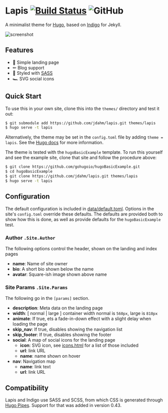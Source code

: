 # Lapis [![Build Status](https://travis-ci.org/jdahm/lapis.svg?branch=master)](https://travis-ci.org/jdahm/lapis) ![GitHub](https://img.shields.io/github/license/mashape/apistatus.svg)

A minimalist theme for [Hugo](https://gohugo.io), based on
[Indigo](https://github.com/sergiokopplin/indigo) for Jekyll.

![screenshot](https://github.com/jdahm/lapis/blob/master/images/screenshot.png)

## Features

- 🛬 Simple landing page
- ✏ Blog support
- 🎨 Styled with [SASS](https://sass-lang.com)
- 🏎 SVG social icons

## Quick Start

To use this in your own site, clone this into the `themes/` directory and test it out:

``` bash
$ git submodule add https://github.com/jdahm/lapis.git themes/lapis
$ hugo serve -t lapis
```

Alternatively, the theme may be set in the `config.toml` file by adding `theme = lapis`. See the [Hugo docs](https://gohugo.io/themes/) for more information.

The theme is tested with the `hugoBasicExample` template. To run this yourself and see the example site, clone that site and follow the procedure above:

```bash
$ git clone https://github.com/gohugoio/hugoBasicExample.git
$ cd hugoBasicExample
$ git clone https://github.com/jdahm/lapis.git themes/lapis
$ hugo serve -t lapis
```

## Configuration

The default configuration is included in [data/default.toml](https://github.com/jdahm/lapis/blob/master/data/default.toml). Options in the site's `config.toml` override these defaults. The defaults are provided both to show how this is done, as well as provide defaults for the `hugoBasicExample` test.

### Author `.Site.Author`
The following options control the header, shown on the landing and index pages

- **name**: Name of site owner
- **bio**: A short bio shown below the name
- **avatar**: Square-ish image shown above name

### Site Params `.Site.Params`
The following go in the `[params]` section.

- **description**: Meta data on the landing page
- **width**: [ normal | large ] container width normal is `560px`, large is `810px`
- **animate**: If true, ets a fade-in-down effect with a slight delay when loading the page
- **skip_nav**: If true, disables showing the navigation list
- **skip_footer**: If true, disables showing the footer
- **social**: A map of social icons for the landing page
  - **icon**: SVG icon, see [icons.html](https://github.com/jdahm/lapis/blob/master/layouts/partials/icons.HTML) for a list of those included
  - **url**: link URL
  - **name**: name shown on hover
- **nav**: Navigation map
  - **name**: link text
  - **url**: link URL

## Compatibility

Lapis and Indigo use SASS and SCSS, from which CSS is generated through [Hugo Pipes](https://gohugo.io/hugo-pipes/introduction/). Support for that was added in version 0.43.
